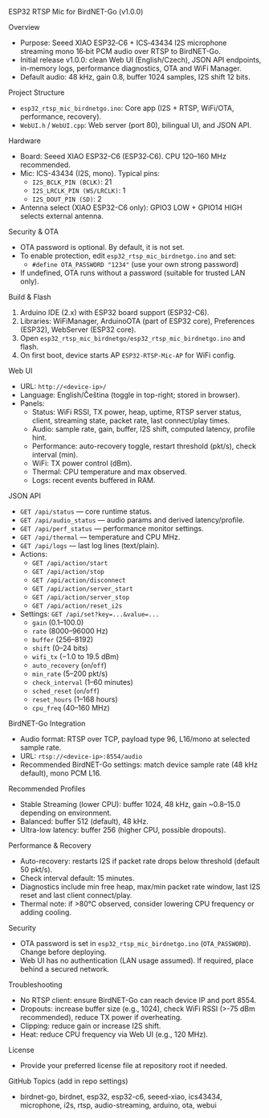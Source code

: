 ESP32 RTSP Mic for BirdNET-Go (v1.0.0)

Overview

- Purpose: Seeed XIAO ESP32‑C6 + ICS‑43434 I2S microphone streaming mono 16‑bit PCM audio over RTSP to BirdNET-Go.
- Initial release v1.0.0: clean Web UI (English/Czech), JSON API endpoints, in-memory logs, performance diagnostics, OTA and WiFi Manager.
- Default audio: 48 kHz, gain 0.8, buffer 1024 samples, I2S shift 12 bits.

Project Structure

- `esp32_rtsp_mic_birdnetgo.ino`: Core app (I2S + RTSP, WiFi/OTA, performance, recovery).
- `WebUI.h` / `WebUI.cpp`: Web server (port 80), bilingual UI, and JSON API.

Hardware

- Board: Seeed XIAO ESP32-C6 (ESP32‑C6). CPU 120–160 MHz recommended.
- Mic: ICS-43434 (I2S, mono). Typical pins:
  - `I2S_BCLK_PIN (BCLK)`: 21
  - `I2S_LRCLK_PIN (WS/LRCLK)`: 1
  - `I2S_DOUT_PIN (SD)`: 2
- Antenna select (XIAO ESP32-C6 only): GPIO3 LOW + GPIO14 HIGH selects external antenna.

Security & OTA

- OTA password is optional. By default, it is not set.
- To enable protection, edit `esp32_rtsp_mic_birdnetgo.ino` and set:
  - `#define OTA_PASSWORD "1234"` (use your own strong password)
- If undefined, OTA runs without a password (suitable for trusted LAN only).

Build & Flash

1) Arduino IDE (2.x) with ESP32 board support (ESP32-C6).
2) Libraries: WiFiManager, ArduinoOTA (part of ESP32 core), Preferences (ESP32), WebServer (ESP32 core).
3) Open `esp32_rtsp_mic_birdnetgo/esp32_rtsp_mic_birdnetgo.ino` and flash.
4) On first boot, device starts AP `ESP32-RTSP-Mic-AP` for WiFi config.

Web UI

- URL: `http://<device-ip>/`
- Language: English/Čeština (toggle in top-right; stored in browser).
- Panels:
  - Status: WiFi RSSI, TX power, heap, uptime, RTSP server status, client, streaming state, packet rate, last connect/play times.
  - Audio: sample rate, gain, buffer, I2S shift, computed latency, profile hint.
  - Performance: auto-recovery toggle, restart threshold (pkt/s), check interval (min).
  - WiFi: TX power control (dBm).
  - Thermal: CPU temperature and max observed.
  - Logs: recent events buffered in RAM.

JSON API

- `GET /api/status` — core runtime status.
- `GET /api/audio_status` — audio params and derived latency/profile.
- `GET /api/perf_status` — performance monitor settings.
- `GET /api/thermal` — temperature and CPU MHz.
- `GET /api/logs` — last log lines (text/plain).
- Actions:
  - `GET /api/action/start`
  - `GET /api/action/stop`
  - `GET /api/action/disconnect`
  - `GET /api/action/server_start`
  - `GET /api/action/server_stop`
  - `GET /api/action/reset_i2s`
- Settings: `GET /api/set?key=...&value=...`
  - `gain` (0.1–100.0)
  - `rate` (8000–96000 Hz)
  - `buffer` (256–8192)
  - `shift` (0–24 bits)
  - `wifi_tx` (−1.0 to 19.5 dBm)
  - `auto_recovery` (`on`/`off`)
  - `min_rate` (5–200 pkt/s)
  - `check_interval` (1–60 minutes)
  - `sched_reset` (`on`/`off`)
  - `reset_hours` (1–168 hours)
  - `cpu_freq` (40–160 MHz)

BirdNET-Go Integration

- Audio format: RTSP over TCP, payload type 96, L16/mono at selected sample rate.
- URL: `rtsp://<device-ip>:8554/audio`
- Recommended BirdNET-Go settings: match device sample rate (48 kHz default), mono PCM L16.

Recommended Profiles

- Stable Streaming (lower CPU): buffer 1024, 48 kHz, gain ~0.8–15.0 depending on environment.
- Balanced: buffer 512 (default), 48 kHz.
- Ultra-low latency: buffer 256 (higher CPU, possible dropouts).

Performance & Recovery

- Auto-recovery: restarts I2S if packet rate drops below threshold (default 50 pkt/s).
- Check interval default: 15 minutes.
- Diagnostics include min free heap, max/min packet rate window, last I2S reset and last client connect/play.
- Thermal note: if >80°C observed, consider lowering CPU frequency or adding cooling.

Security

- OTA password is set in `esp32_rtsp_mic_birdnetgo.ino` (`OTA_PASSWORD`). Change before deploying.
- Web UI has no authentication (LAN usage assumed). If required, place behind a secured network.

Troubleshooting

- No RTSP client: ensure BirdNET-Go can reach device IP and port 8554.
- Dropouts: increase buffer size (e.g., 1024), check WiFi RSSI (>-75 dBm recommended), reduce TX power if overheating.
- Clipping: reduce gain or increase I2S shift.
- Heat: reduce CPU frequency via Web UI (e.g., 120 MHz).

License

- Provide your preferred license file at repository root if needed.

GitHub Topics (add in repo settings)

- birdnet-go, birdnet, esp32, esp32-c6, seeed-xiao, ics43434, microphone, i2s, rtsp, audio-streaming, arduino, ota, webui
